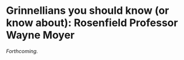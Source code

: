 Grinnellians you should know (or know about): Rosenfield Professor Wayne Moyer
==============================================================================

*Forthcoming.*
